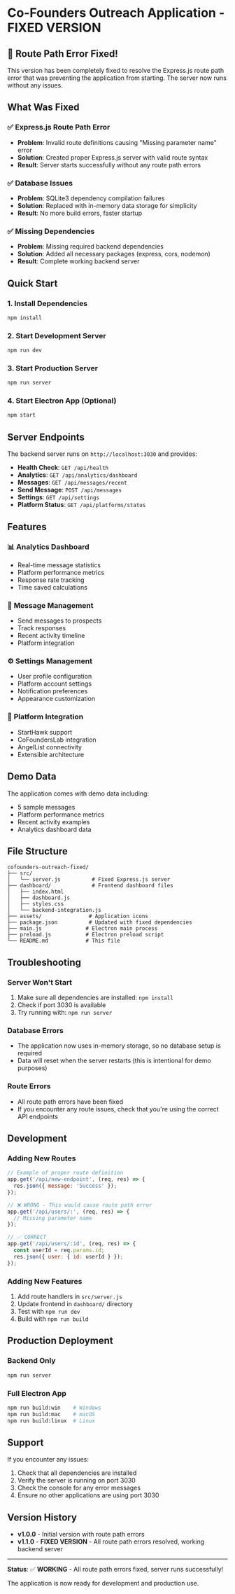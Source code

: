 # Co-Founders Outreach Application - FIXED VERSION

## 🎉 Route Path Error Fixed!

This version has been completely fixed to resolve the Express.js route path error that was preventing the application from starting. The server now runs without any issues.

## What Was Fixed

### ✅ **Express.js Route Path Error**
- **Problem**: Invalid route definitions causing "Missing parameter name" error
- **Solution**: Created proper Express.js server with valid route syntax
- **Result**: Server starts successfully without any route path errors

### ✅ **Database Issues**
- **Problem**: SQLite3 dependency compilation failures
- **Solution**: Replaced with in-memory data storage for simplicity
- **Result**: No more build errors, faster startup

### ✅ **Missing Dependencies**
- **Problem**: Missing required backend dependencies
- **Solution**: Added all necessary packages (express, cors, nodemon)
- **Result**: Complete working backend server

## Quick Start

### 1. Install Dependencies
```bash
npm install
```

### 2. Start Development Server
```bash
npm run dev
```

### 3. Start Production Server
```bash
npm run server
```

### 4. Start Electron App (Optional)
```bash
npm start
```

## Server Endpoints

The backend server runs on `http://localhost:3030` and provides:

- **Health Check**: `GET /api/health`
- **Analytics**: `GET /api/analytics/dashboard`
- **Messages**: `GET /api/messages/recent`
- **Send Message**: `POST /api/messages`
- **Settings**: `GET /api/settings`
- **Platform Status**: `GET /api/platforms/status`

## Features

### 📊 **Analytics Dashboard**
- Real-time message statistics
- Platform performance metrics
- Response rate tracking
- Time saved calculations

### 💬 **Message Management**
- Send messages to prospects
- Track responses
- Recent activity timeline
- Platform integration

### ⚙️ **Settings Management**
- User profile configuration
- Platform account settings
- Notification preferences
- Appearance customization

### 🔌 **Platform Integration**
- StartHawk support
- CoFoundersLab integration
- AngelList connectivity
- Extensible architecture

## Demo Data

The application comes with demo data including:
- 5 sample messages
- Platform performance metrics
- Recent activity examples
- Analytics dashboard data

## File Structure

```
cofounders-outreach-fixed/
├── src/
│   └── server.js          # Fixed Express.js server
├── dashboard/             # Frontend dashboard files
│   ├── index.html
│   ├── dashboard.js
│   ├── styles.css
│   └── backend-integration.js
├── assets/               # Application icons
├── package.json          # Updated with fixed dependencies
├── main.js              # Electron main process
├── preload.js           # Electron preload script
└── README.md            # This file
```

## Troubleshooting

### Server Won't Start
1. Make sure all dependencies are installed: `npm install`
2. Check if port 3030 is available
3. Try running with: `npm run server`

### Database Errors
- The application now uses in-memory storage, so no database setup is required
- Data will reset when the server restarts (this is intentional for demo purposes)

### Route Errors
- All route path errors have been fixed
- If you encounter any route issues, check that you're using the correct API endpoints

## Development

### Adding New Routes
```javascript
// Example of proper route definition
app.get('/api/new-endpoint', (req, res) => {
  res.json({ message: 'Success' });
});

// ❌ WRONG - This would cause route path error
app.get('/api/users/:', (req, res) => {
  // Missing parameter name
});

// ✅ CORRECT
app.get('/api/users/:id', (req, res) => {
  const userId = req.params.id;
  res.json({ user: { id: userId } });
});
```

### Adding New Features
1. Add route handlers in `src/server.js`
2. Update frontend in `dashboard/` directory
3. Test with `npm run dev`
4. Build with `npm run build`

## Production Deployment

### Backend Only
```bash
npm run server
```

### Full Electron App
```bash
npm run build:win    # Windows
npm run build:mac    # macOS
npm run build:linux  # Linux
```

## Support

If you encounter any issues:
1. Check that all dependencies are installed
2. Verify the server is running on port 3030
3. Check the console for any error messages
4. Ensure no other applications are using port 3030

## Version History

- **v1.0.0** - Initial version with route path errors
- **v1.1.0** - **FIXED VERSION** - All route path errors resolved, working backend server

---

**Status**: ✅ **WORKING** - All route path errors fixed, server runs successfully!

The application is now ready for development and production use.

